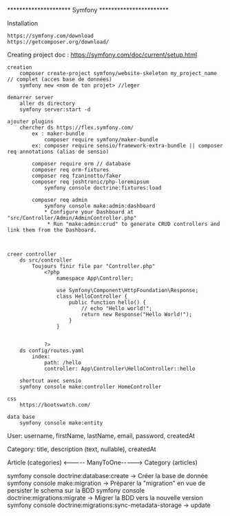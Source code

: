 ********************* Symfony ***********************

Installation

    https://symfony.com/download
    https://getcomposer.org/download/


Creating project
    doc : 
        https://symfony.com/doc/current/setup.html

    creation 
        composer create-project symfony/website-skeleton my_project_name // complet (acces base de données)
        symfony new <nom de ton projet> //leger

    demarrer server 
        aller ds directory 
        symfony server:start -d

    ajouter plugins
        chercher ds https://flex.symfony.com/
            ex : maker-bundle
                composer require symfony/maker-bundle
            ex: composer require sensio/framework-extra-bundle || composer req annotations (alias de sensio)

            composer require orm // database
            composer req orm-fixtures
            composer req fzaninotto/faker
            composer req joshtronic/php-loremipsum
                symfony console doctrine:fixtures:load
            
            composer req admin
                symfony console make:admin:dashboard
                * Configure your Dashboard at "src/Controller/Admin/AdminController.php"
                 * Run "make:admin:crud" to generate CRUD controllers and link them from the Dashboard.



    creer controller
        ds src/controller
            Toujours finir file par "Controller.php"
                <?php
                    namespace App\Controller;

                    use Symfony\Component\HttpFoundation\Response;
                    class HelloController {
                        public function hello() {
                            // echo "Hello world!";
                            return new Response("Hello World!");
                        }
                    }


                ?>
        ds config/routes.yaml
            index:
                path: /hello
                controller: App\Controller\HelloController::hello

        shortcut avec sensio
        symfony console make:controller HomeController

    css
        https://bootswatch.com/

    data base
        symfony console make:entity 

User: username, firstName, lastName, email, password, createdAt

Category: title, description (text, nullable), createdAt

Article (categories) <----- ManyToOne-----> Category (articles)



symfony console doctrine:database:create -> Créer la base de donnée
symfony console make:migration -> Préparer la "migration" en vue de persister le schema sur la BDD
symfony console doctrine:migrations:migrate -> Migrer la BDD vers la nouvelle version
symfony console doctrine:migrations:sync-metadata-storage -> update







